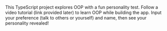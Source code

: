 This TypeScript project explores OOP with a fun personality test.  Follow a video tutorial (link provided later) to learn OOP while building the app.  Input your preference (talk to others or yourself) and name, then see your personality revealed! 